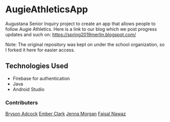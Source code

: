 # AugieAthleticsApp

Augustana Senior Inquiry project to create an app that allows people to follow Augie Athletics.
Here is a link to our blog which we post progress updates and such on: https://spring2019merlin.blogspot.com/

Note: The original repository was kept on under the school organization, so I forked it here for easier access.  

## Technologies Used
* Firebase for authentication
* Java
* Android Studio

### Contributers
[Bryson Adcock](https://github.com/brysonadcock)
[Ember Clark](https://github.com/JennaEMorgan)
[Jenna Morgan](https://github.com/JennaEMorgan)
[Faisal Nawaz](https://github.com/faisalnawaz16)

